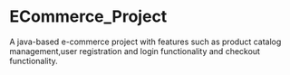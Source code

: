 # ECommerce_Project
A java-based e-commerce project with features such as product catalog management,user registration and login functionality and checkout functionality.
